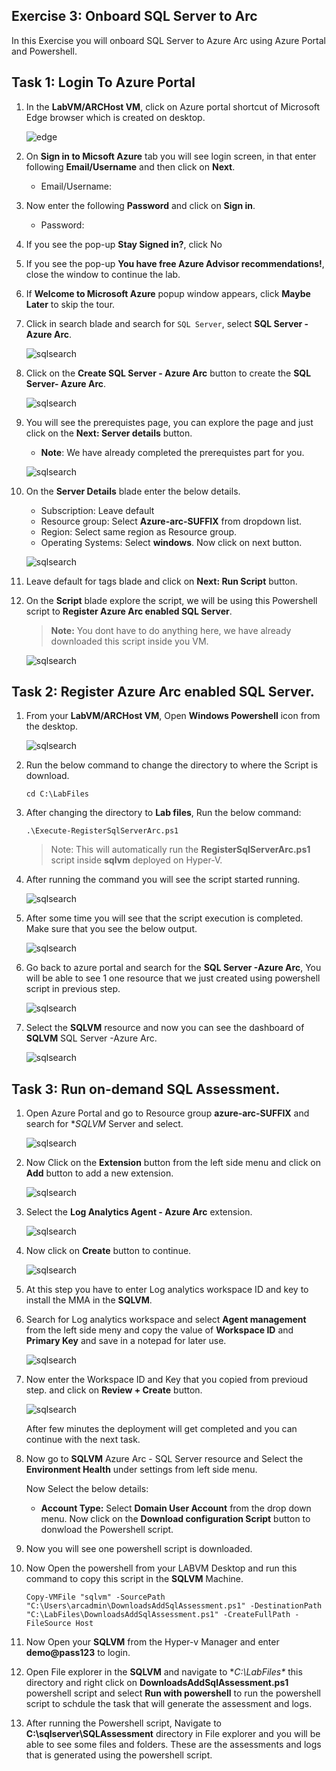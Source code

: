 ## Exercise 3: Onboard SQL Server to Arc
In this Exercise you will onboard SQL Server to Azure Arc using Azure Portal and Powershell.

## Task 1: Login To Azure Portal

1. In the **LabVM/ARCHost VM**, click on Azure portal shortcut of Microsoft Edge browser which is created on desktop.
  
    ![](.././media/0.png "edge")
   
1. On **Sign in to Micsoft Azure** tab you will see login screen, in that enter following **Email/Username** and then click on **Next**. 
   * Email/Username: <inject key="AzureAdUserEmail"></inject>
   
1. Now enter the following **Password** and click on **Sign in**.
   * Password: <inject key="AzureAdUserPassword"></inject>
   
1. If you see the pop-up **Stay Signed in?**, click No

1. If you see the pop-up **You have free Azure Advisor recommendations!**, close the window to continue the lab.

1. If **Welcome to Microsoft Azure** popup window appears, click **Maybe Later** to skip the tour.
      
1. Click in search blade and search for ```SQL Server```, select **SQL Server - Azure Arc**.
 
    ![](.././media/sqlserver.png "sqlsearch")
   
1. Click on the **Create SQL Server - Azure Arc** button to create the **SQL Server- Azure Arc**. 
 
    ![](.././media/createsql.png "sqlsearch")
   
1. You will see the prerequistes page, you can explore the page and just click on the **Next: Server details** button.
    
    - **Note**: We have already completed the prerequistes part for you. 
    
    ![](.././media/presql.png "sqlsearch")
   
1. On the **Server Details** blade enter the below details.
 
     - Subscription: Leave default
     - Resource group: Select **Azure-arc-SUFFIX** from dropdown list.
     - Region: Select same region as Resource group.
     - Operating Systems: Select **windows**.
       Now click on next button.
   
    ![](.././media/detailssql.png "sqlsearch")
   
1. Leave default for tags blade and click on **Next: Run Script** button.
 
1. On the **Script** blade explore the script, we will be using this Powershell script to **Register Azure Arc enabled SQL Server**.
 
     > **Note:** You dont have to do anything here, we have already downloaded this script inside you VM.
    
    ![](.././media/runsql.png "sqlsearch")
     
## Task 2: Register Azure Arc enabled SQL Server.

1. From your **LabVM/ARCHost VM**, Open **Windows Powershell** icon from the desktop.
 
    ![](.././media/powershell.png "sqlsearch")
  
1. Run the below command to change the directory to where the Script is download.
 
     ``` cd C:\LabFiles ```
     
1. After changing the directory to **Lab files**, Run the below command:

     ``` .\Execute-RegisterSqlServerArc.ps1 ```
     
    > Note: This will automatically run the **RegisterSqlServerArc.ps1** script inside **sqlvm** deployed on Hyper-V.

1. After running the command you will see the script started running.

    ![](.././media/run.png "sqlsearch")
  
1. After some time you will see that the script execution is completed. Make sure that you see the below output.

    ![](.././media/completed.png "sqlsearch")
  
1. Go back to azure portal and search for the **SQL Server -Azure Arc**, You will be able to see 1 one resource that we just created using powershell script in previous step.

    ![](.././media/sqlvm.png "sqlsearch")
  
 1. Select the **SQLVM** resource and now you can see the dashboard of **SQLVM** SQL Server -Azure Arc.

    ![](.././media/dashsql.png "sqlsearch")
 
 
## Task 3: Run on-demand SQL Assessment.

 1. Open Azure Portal and go to Resource group **azure-arc-SUFFIX** and search for **SQLVM* Server and select.
 
    ![](.././media/sqlserver.png "sqlsearch") 
    
 1. Now Click on the **Extension** button from the left side menu and click on **Add** button to add a new extension.
 
    ![](.././media/mma.png "sqlsearch")
    
 1. Select the **Log Analytics Agent - Azure Arc** extension.
 
    ![](.././media/extension1.png "sqlsearch")
    
 1. Now click on **Create** button to continue.
 
    ![](.././media/create.png "sqlsearch")
   
 1. At this step you have to enter Log analytics workspace ID and key to install the MMA in the **SQLVM**.
 
 1. Search for Log analytics workspace and select **Agent management** from the left side meny and copy the value of **Workspace ID** and **Primary Key** and save in a notepad for later use.
 
    ![](.././media/log.png "sqlsearch")
 
 1. Now enter the Workspace ID and Key that you copied from previoud step. and click on **Review + Create** button. 
 
    ![](.././media/create1.png "sqlsearch")
   
    After few minutes the deployment will get completed and you can continue with the next task.
 
 1. Now go to **SQLVM** Azure Arc - SQL Server resource and Select the **Environment Health** under settings from left side menu.
    
    Now Select the below details:
    * **Account Type:** Select **Domain User Account** from the drop down menu.
    Now click on the **Download configuration Script** button to donwload the Powershell script.
    
    [](.././media/sqlvm.png "sqlsearch")
    
 1. Now you will see one powershell script is downloaded.
   
    [](.././media/download.png "sqlsearch")
    
 1. Now Open the powershell from your LABVM Desktop and run this command to copy this script in the **SQLVM** Machine.
    
    ``` Copy-VMFile "sqlvm" -SourcePath "C:\Users\arcadmin\DownloadsAddSqlAssessment.ps1" -DestinationPath "C:\LabFiles\DownloadsAddSqlAssessment.ps1" -CreateFullPath -FileSource Host ```
    
 1. Now Open your **SQLVM** from the Hyper-v Manager and enter **demo@pass123** to login.
 
 1. Open File explorer in the **SQLVM** and navigate to **C:\LabFiles\** this directory and right click on **DownloadsAddSqlAssessment.ps1** powershell script and select **Run with powershell** to run the powershell script to schdule the task that will generate the assessment and logs.
 
    [](.././media/file.png "sqlsearch")
    
 1. After running the Powershell script, Navigate to **C:\sqlserver\SQLAssessment** directory in File explorer and you will be able to see some files and folders. These are the assessments and logs that is generated using the powershell script.
 
 
 
    
    
